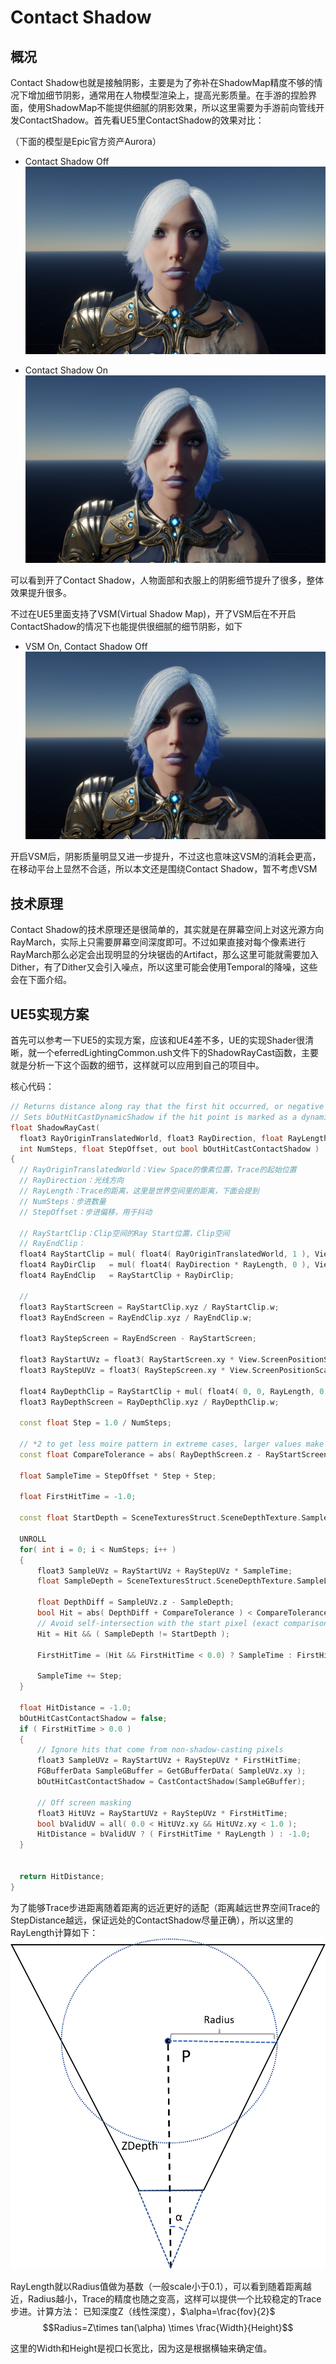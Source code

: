 # Contact Shadow

## 概况
Contact Shadow也就是接触阴影，主要是为了弥补在ShadowMap精度不够的情况下增加细节阴影，通常用在人物模型渲染上，提高光影质量。在手游的捏脸界面，使用ShadowMap不能提供细腻的阴影效果，所以这里需要为手游前向管线开发ContactShadow。首先看UE5里ContactShadow的效果对比：

（下面的模型是Epic官方资产Aurora）

* Contact Shadow Off
 ![image](../RenderPictures/ContactShadow/ContactShadowOff.png)

* Contact Shadow On
 ![image](../RenderPictures/ContactShadow/ContactShadowOn.png)

 可以看到开了Contact Shadow，人物面部和衣服上的阴影细节提升了很多，整体效果提升很多。

 不过在UE5里面支持了VSM(Virtual Shadow Map)，开了VSM后在不开启ContactShadow的情况下也能提供很细腻的细节阴影，如下

 * VSM On, Contact Shadow Off
  ![image](../RenderPictures/ContactShadow/VSMOn.png)

  开启VSM后，阴影质量明显又进一步提升，不过这也意味这VSM的消耗会更高，在移动平台上显然不合适，所以本文还是围绕Contact Shadow，暂不考虑VSM

  ## 技术原理
  Contact Shadow的技术原理还是很简单的，其实就是在屏幕空间上对这光源方向RayMarch，实际上只需要屏幕空间深度即可。不过如果直接对每个像素进行RayMarch那么必定会出现明显的分块锯齿的Artifact，那么这里可能就需要加入Dither，有了Dither又会引入噪点，所以这里可能会使用Temporal的降噪，这些会在下面介绍。

  ## UE5实现方案
  首先可以参考一下UE5的实现方案，应该和UE4差不多，UE的实现Shader很清晰，就一个eferredLightingCommon.ush文件下的ShadowRayCast函数，主要就是分析一下这个函数的细节，这样就可以应用到自己的项目中。
  
  核心代码：
  ```cpp
  // Returns distance along ray that the first hit occurred, or negative on miss
// Sets bOutHitCastDynamicShadow if the hit point is marked as a dynamic shadow caster
float ShadowRayCast(
	float3 RayOriginTranslatedWorld, float3 RayDirection, float RayLength,
	int NumSteps, float StepOffset, out bool bOutHitCastContactShadow )
{
    // RayOriginTranslatedWorld：View Space的像素位置，Trace的起始位置 
    // RayDirection：光线方向
    // RayLength：Trace的距离，这里是世界空间里的距离，下面会提到
    // NumSteps：步进数量
    // StepOffset：步进偏移，用于抖动

    // RayStartClip：Clip空间的Ray Start位置，Clip空间
    // RayEndClip：
	float4 RayStartClip	= mul( float4( RayOriginTranslatedWorld, 1 ), View.TranslatedWorldToClip );
	float4 RayDirClip	= mul( float4( RayDirection * RayLength, 0 ), View.TranslatedWorldToClip );
	float4 RayEndClip	= RayStartClip + RayDirClip;

    // 
	float3 RayStartScreen = RayStartClip.xyz / RayStartClip.w;
	float3 RayEndScreen = RayEndClip.xyz / RayEndClip.w;
	
	float3 RayStepScreen = RayEndScreen - RayStartScreen;

	float3 RayStartUVz = float3( RayStartScreen.xy * View.ScreenPositionScaleBias.xy + View.ScreenPositionScaleBias.wz, RayStartScreen.z );
	float3 RayStepUVz = float3( RayStepScreen.xy * View.ScreenPositionScaleBias.xy, RayStepScreen.z );

	float4 RayDepthClip	= RayStartClip + mul( float4( 0, 0, RayLength, 0 ), View.ViewToClip );
	float3 RayDepthScreen = RayDepthClip.xyz / RayDepthClip.w;

	const float Step = 1.0 / NumSteps;

	// *2 to get less moire pattern in extreme cases, larger values make object appear not grounded in reflections
	const float CompareTolerance = abs( RayDepthScreen.z - RayStartScreen.z ) * Step * 2;

	float SampleTime = StepOffset * Step + Step;

	float FirstHitTime = -1.0;

	const float StartDepth = SceneTexturesStruct.SceneDepthTexture.SampleLevel( SceneTexturesStruct_SceneDepthTextureSampler, RayStartUVz.xy, 0 ).r;

	UNROLL
	for( int i = 0; i < NumSteps; i++ )
	{
		float3 SampleUVz = RayStartUVz + RayStepUVz * SampleTime;
		float SampleDepth = SceneTexturesStruct.SceneDepthTexture.SampleLevel( SceneTexturesStruct_SceneDepthTextureSampler, SampleUVz.xy, 0 ).r;

		float DepthDiff = SampleUVz.z - SampleDepth;
		bool Hit = abs( DepthDiff + CompareTolerance ) < CompareTolerance;
		// Avoid self-intersection with the start pixel (exact comparison due to point sampling depth buffer)
		Hit = Hit && ( SampleDepth != StartDepth );

		FirstHitTime = (Hit && FirstHitTime < 0.0) ? SampleTime : FirstHitTime;

		SampleTime += Step;
	}

	float HitDistance = -1.0;
	bOutHitCastContactShadow = false;
	if ( FirstHitTime > 0.0 )
	{
		// Ignore hits that come from non-shadow-casting pixels
		float3 SampleUVz = RayStartUVz + RayStepUVz * FirstHitTime;
		FGBufferData SampleGBuffer = GetGBufferData( SampleUVz.xy );
		bOutHitCastContactShadow = CastContactShadow(SampleGBuffer);

		// Off screen masking
		float3 HitUVz = RayStartUVz + RayStepUVz * FirstHitTime;
		bool bValidUV = all( 0.0 < HitUVz.xy && HitUVz.xy < 1.0 );
		HitDistance = bValidUV ? ( FirstHitTime * RayLength ) : -1.0;
	}	
	
	
	return HitDistance;
}
  ```

  为了能够Trace步进距离随着距离的远近更好的适配（距离越远世界空间Trace的StepDistance越远，保证远处的ContactShadow尽量正确），所以这里的RayLength计算如下：
	![image](../RenderPictures/ContactShadow/ViewFrustumRadius.png)

RayLength就以Radius值做为基数（一般scale小于0.1），可以看到随着距离越近，Radius越小，Trace的精度也随之变高，这样可以提供一个比较稳定的Trace步进。计算方法：
已知深度Z（线性深度），$\alpha=\frac{fov}{2}$
$$Radius=Z\times tan(\alpha) \times \frac{Width}{Height}$$

这里的Width和Height是视口长宽比，因为这是根据横轴来确定值。